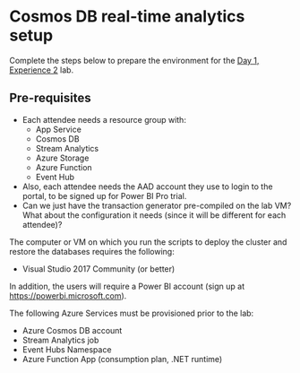 # Cosmos DB real-time analytics setup

Complete the steps below to prepare the environment for the [Day 1, Experience 2](../../../day1-exp2/) lab.

## Pre-requisites

  - Each attendee needs a resource group with:
    - App Service
    - Cosmos DB
    - Stream Analytics
    - Azure Storage
    - Azure Function
    - Event Hub
  - Also, each attendee needs the AAD account they use to login to the portal, to be signed up for Power BI Pro trial.
  - Can we just have the transaction generator pre-compiled on the lab VM? What about the configuration it needs (since it will be different for each attendee)?

The computer or VM on which you run the scripts to deploy the cluster and restore the databases requires the following:

- Visual Studio 2017 Community (or better)

In addition, the users will require a Power BI account (sign up at <https://powerbi.microsoft.com>).

The following Azure Services must be provisioned prior to the lab:

- Azure Cosmos DB account
- Stream Analytics job
- Event Hubs Namespace
- Azure Function App (consumption plan, .NET runtime)
